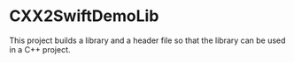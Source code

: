 # CXX2SwiftDemoLib
This project builds a library and a header file so that the library can be used in a C++ project.
